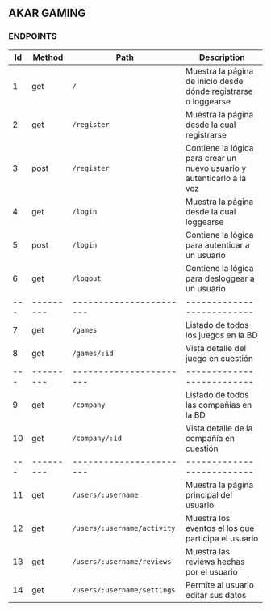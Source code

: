 ## AKAR GAMING

### ENDPOINTS
|Id|Method|Path|Description
|----------------|---------|-----------------------------|-----------------------------|
|1|get|`/`|Muestra la página de inicio desde dónde registrarse o loggearse|
|2|get|`/register`|Muestra la página desde la cual registrarse|
|3|post|`/register`|Contiene la lógica para crear un nuevo usuario y autenticarlo a la vez|
|4|get |`/login`|Muestra la página desde la cual loggearse|
|5|post|`/login`|Contiene la lógica para autenticar a un usuario|
|6|get|`/logout`|Contiene la lógica para desloggear a un usuario|
|---|---------|-----------------------|--------------------------|
|7|get|`/games`|Listado de todos los juegos en la BD|
|8|get|`/games/:id`|Vista detalle del juego en cuestión|
|---|---------|-----------------------|--------------------------|
|9|get|`/company`|Listado de todos las compañías en la BD|
|10|get|`/company/:id`|Vista detalle de la compañía en cuestión|
|---|---------|-----------------------|--------------------------|
|11|get|`/users/:username`|Muestra la página principal del usuario|
|12|get|`/users/:username/activity`|Muestra los eventos el los que participa el usuario|
|13|get|`/users/:username/reviews`|Muestra las reviews hechas por el usuario|
|14|get|`/users/:username/settings`|Permite al usuario editar sus datos|
